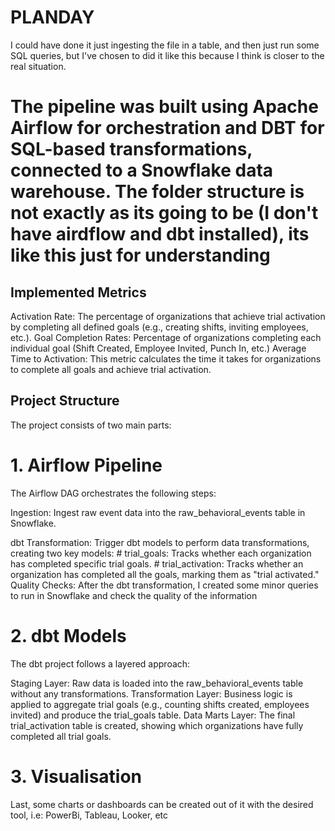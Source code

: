 # PLANDAY

I could have done it just ingesting the file in a table, and then just run some SQL queries, but I've chosen to did it like this because I think is closer to the real situation.

# The pipeline was built using Apache Airflow for orchestration and DBT for SQL-based transformations, connected to a Snowflake data warehouse. The folder structure is not exactly as its going to be (I don't have airdflow and dbt installed), its like this just for understanding

## Implemented Metrics

Activation Rate: The percentage of organizations that achieve trial activation by completing all defined goals (e.g., creating shifts, inviting employees, etc.).
Goal Completion Rates: Percentage of organizations completing each individual goal (Shift Created, Employee Invited, Punch In, etc.)
Average Time to Activation: This metric calculates the time it takes for organizations to complete all goals and achieve trial activation.

## Project Structure

The project consists of two main parts:

# 1. Airflow Pipeline
The Airflow DAG orchestrates the following steps:

Ingestion: Ingest raw event data into the raw_behavioral_events table in Snowflake.

dbt Transformation: Trigger dbt models to perform data transformations, creating two key models:
    # trial_goals: Tracks whether each organization has completed specific trial goals.
    # trial_activation: Tracks whether an organization has completed all the goals, marking them as "trial activated."
Quality Checks: After the dbt transformation, I created some minor queries to run in Snowflake and check the quality of the information

# 2. dbt Models
The dbt project follows a layered approach:

Staging Layer: Raw data is loaded into the raw_behavioral_events table without any transformations.
Transformation Layer: Business logic is applied to aggregate trial goals (e.g., counting shifts created, employees invited) and produce the trial_goals table.
Data Marts Layer: The final trial_activation table is created, showing which organizations have fully completed all trial goals.

# 3. Visualisation

Last, some charts or dashboards can be created out of it with the desired tool, i.e: PowerBi, Tableau, Looker, etc

